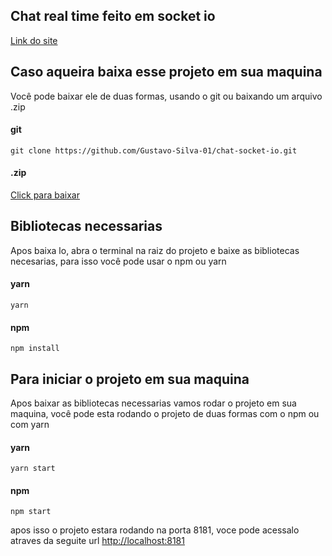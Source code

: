 ## Chat real time feito em socket io

<a href="https://chat-socket-io-gustavo.herokuapp.com"> Link do site </a>

## Caso aqueira baixa esse projeto em sua maquina 

Você pode baixar ele de duas formas, usando o git ou baixando um arquivo .zip

#### git
```
git clone https://github.com/Gustavo-Silva-01/chat-socket-io.git
```

#### .zip
<a href="https://github.com/Gustavo-Silva-01/chat-socket-io/archive/refs/heads/main.zip"> Click para baixar </a>

## Bibliotecas necessarias

Apos baixa lo, abra o terminal na raiz do projeto e baixe as bibliotecas necesarias, para isso você pode usar o npm ou yarn

#### yarn
```$
yarn
```

#### npm
```
npm install
```

## Para iniciar o projeto em sua maquina
Apos baixar as bibliotecas necessarias vamos rodar o projeto em sua maquina, você pode esta rodando o projeto de duas formas com o npm ou com yarn

#### yarn
```
yarn start
```

#### npm
```
npm start
```

apos isso o projeto estara rodando na porta 8181, voce pode acessalo atraves da seguite url <a href="http://localhost:8181"> http://localhost:8181 </a>
